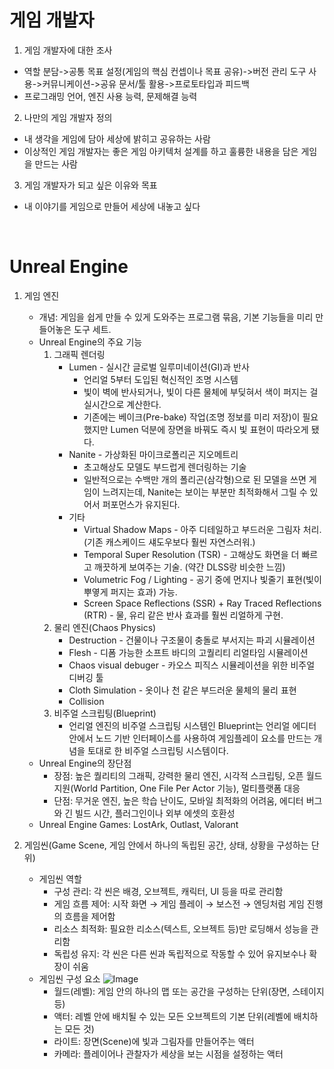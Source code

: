 # 게임 개발자
1. 게임 개발자에 대한 조사
- 역할 분담->공통 목표 설정(게임의 핵심 컨셉이나 목표 공유)->버전 관리 도구 사용->커뮤니케이션->공유 문서/툴 활용->프로토타입과 피드백
- 프로그래밍 언어, 엔진 사용 능력, 문제해결 능력

2. 나만의 게임 개발자 정의
- 내 생각을 게임에 담아 세상에 밝히고 공유하는 사람
- 이상적인 게임 개발자는 좋은 게임 아키텍처 설계를 하고 훌륭한 내용을 담은 게임을 만드는 사람
  
3. 게임 개발자가 되고 싶은 이유와 목표
- 내 이야기를 게임으로 만들어 세상에 내놓고 싶다

<br/>

# Unreal Engine
1. 게임 엔진
   - 개념: 게임을 쉽게 만들 수 있게 도와주는 프로그램 묶음, 기본 기능들을 미리 만들어놓은 도구 세트.
   - Unreal Engine의 주요 기능
     1. 그래픽 렌더링
        - Lumen - 실시간 글로벌 일루미네이션(GI)과 반사
          - 언리얼 5부터 도입된 혁신적인 조명 시스템
          - 빛이 벽에 반사되거나, 빛이 다른 물체에 부딪혀서 색이 퍼지는 걸 실시간으로 계산한다.
          - 기존에는 베이크(Pre-bake) 작업(조명 정보를 미리 저장)이 필요했지만 Lumen 덕분에 장면을 바꿔도 즉시 빛 표현이 따라오게 됐다.
        - Nanite - 가상화된 마이크로폴리곤 지오메트리
          - 초고해상도 모델도 부드럽게 렌더링하는 기술
          - 일반적으로는 수백만 개의 폴리곤(삼각형)으로 된 모델을 쓰면 게임이 느려지는데, Nanite는 보이는 부분만 최적화해서 그릴 수 있어서 퍼포먼스가 유지된다.
        - 기타
          - Virtual Shadow Maps - 아주 디테일하고 부드러운 그림자 처리. (기존 캐스케이드 섀도우보다 훨씬 자연스러워.)
          - Temporal Super Resolution (TSR) - 고해상도 화면을 더 빠르고 깨끗하게 보여주는 기술. (약간 DLSS랑 비슷한 느낌)
          - Volumetric Fog / Lighting - 공기 중에 먼지나 빛줄기 표현(빛이 뿌옇게 퍼지는 효과) 가능.
          - Screen Space Reflections (SSR) + Ray Traced Reflections (RTR) - 물, 유리 같은 반사 효과를 훨씬 리얼하게 구현.
     2. 물리 엔진(Chaos Physics)
        - Destruction - 건물이나 구조물이 충돌로 부서지는 파괴 시뮬레이션
        - Flesh - 디폼 가능한 소프트 바디의 고퀄리티 리얼타임 시뮬레이션
        - Chaos visual debuger - 카오스 피직스 시뮬레이션을 위한 비주얼 디버깅 툴
        - Cloth Simulation - 옷이나 천 같은 부드러운 물체의 물리 표현
        - Collision
     3. 비주얼 스크립팅(Blueprint)
        - 언리얼 엔진의 비주얼 스크립팅 시스템인 Blueprint는 언리얼 에디터 안에서 노드 기반 인터페이스를 사용하여 게임플레이 요소를 만드는 개념을 토대로 한 비주얼 스크립팅 시스템이다.
   - Unreal Engine의 장단점
     - 장점: 높은 퀄리티의 그래픽, 강력한 물리 엔진, 시각적 스크립팅, 오픈 월드 지원(World Partition, One File Per Actor 기능), 멀티플랫폼 대응
     - 단점: 무거운 엔진, 높은 학습 난이도, 모바일 최적화의 어려움, 에디터 버그와 긴 빌드 시간, 플러그인이나 외부 에셋의 호환성
   - Unreal Engine Games: LostArk, Outlast, Valorant

2. 게임씬(Game Scene, 게임 안에서 하나의 독립된 공간, 상태, 상황을 구성하는 단위)
   - 게임씬 역할
     - 구성 관리: 각 씬은 배경, 오브젝트, 캐릭터, UI 등을 따로 관리함
     - 게임 흐름 제어: 시작 화면 → 게임 플레이 → 보스전 → 엔딩처럼 게임 진행의 흐름을 제어함
     - 리소스 최적화: 필요한 리소스(텍스트, 오브젝트 등)만 로딩해서 성능을 관리함
     - 독립성 유지: 각 씬은 다른 씬과 독립적으로 작동할 수 있어 유지보수나 확장이 쉬움
   - 게임씬 구성 요소
     ![Image](https://github.com/user-attachments/assets/d732b1ab-35e5-4311-bed8-02297c0b2f39)
     - 월드(레벨): 게임 안의 하나의 맵 또는 공간을 구성하는 단위(장면, 스테이지 등)
     - 액터: 레벨 안에 배치될 수 있는 모든 오브젝트의 기본 단위(레벨에 배치하는 모든 것)
     - 라이트: 장면(Scene)에 빛과 그림자를 만들어주는 액터
     - 카메라: 플레이어나 관찰자가 세상을 보는 시점을 설정하는 액터

<br/>
